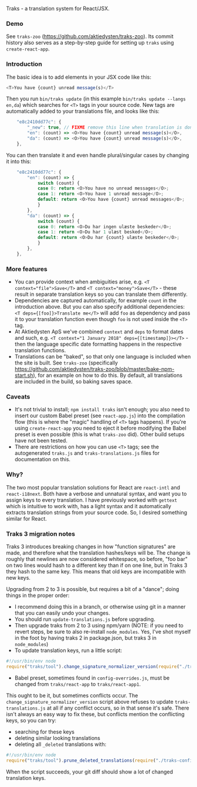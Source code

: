 Traks - a translation system for React/JSX.

### Demo

See `traks-zoo` (https://github.com/aktiedysten/traks-zoo). Its commit history
also serves as a step-by-step guide for setting up `traks` using `create-react-app`.


### Introduction
The basic idea is to add elements in your JSX code like this:
```js
<T>You have {count} unread message(s)</T>
```

Then you run `bin/traks update` (in this example `bin/traks update --langs en,da`) which searches for `<T>` tags in your source code.
New tags are automatically added to your translations file, and looks like this:

```js
	"e8c2410dd77c": {
		"_new": true, // FIXME remove this line when translation is done
		"en": (count) => <O>You have {count} unread message(s)</O>,
		"da": (count) => <O>You have {count} unread message(s)</O>,
	},
```

You can then translate it and even handle plural/singular cases by changing it into this:
```js
	"e8c2410dd77c": {
		"en": (count) => {
			switch (count) {
			case 0: return <O>You have no unread messages</O>;
			case 1: return <O>You have 1 unread message</O>;
			default: return <O>You have {count} unread messages</O>;
			}
		},
		"da": (count) => {
			switch (count) {
			case 0: return <O>Du har ingen ulæste beskeder</O>;
			case 1: return <O>Du har 1 ulæst besked</O>;
			default: return <O>Du har {count} ulæste beskeder</O>;
			}
		},
	},
```

### More features
 - You can provide context when ambiguities arise, e.g. `<T context="file">Save</T>`
   and `<T context="money">Save</T>` - these result in separate translation keys so
   you can translate them differently.
 - Dependencies are captured automatically, for example `count` in the introduction above. But you can also
   specify additional dependencies: `<T deps={[foo]}>Translate me</T>` will add `foo` as dependency and
   pass it to your translation function even though `foo` is not used inside the `<T>` tag.
 - At Aktiedysten ApS we've combined `context` and `deps` to format dates and such, e.g.
   `<T context="1 January 2018" deps={[timestamp]}></T>` - then the language specific date formatting happens
   in the respective translation functions.
 - Translations can be "baked", so that only one language is included when the site is built. See `traks-zoo` (specifically
   https://github.com/aktiedysten/traks-zoo/blob/master/bake-npm-start.sh), for an example on how to do this. By default,
   all translations are included in the build, so baking saves space.

### Caveats
 - It's not trivial to install; `npm install traks` isn't enough; you also need to insert our custom
   Babel preset (see `react-app.js`) into the compilation flow (this is where the "magic" handling of
   `<T>` tags happens). If you're using `create-react-app` you need to eject it before modifying the Babel
   preset is even possible (this is what `traks-zoo` did). Other build setups have not been tested.
 - There are restrictions on how you can use `<T>` tags; see the autogenerated `traks.js` and
   `traks-translations.js` files for documentation on this.

### Why?

The two most popular translation solutions for React are `react-intl` and `react-i18next`.
Both have a verbose and unnatural syntax, and want you to assign keys to every translation.
I have previously worked with `gettext` which is intuitive to work with, has a light syntax and it automatically
extracts translation strings from your source code. So, I desired something similar for React.

### Traks 3 migration notes

Traks 3 introduces breaking changes in how "function signatures" are made, and
therefore what the translation hashes/keys will be. The change is roughly that
newlines are now considered whitespace, so before, "foo bar" on two lines would
hash to a different key than if on one line, but in Traks 3 they hash to the
same key. This means that old keys are incompatible with new keys.

Upgrading from 2 to 3 is possible, but requires a bit of a "dance"; doing
things in the proper order:

 - I recommend doing this in a branch, or otherwise using git in a manner that
   you can easily undo your changes.
 - You should run `update-translations.js` before upgrading.
 - Then upgrade traks from 2 to 3 using npm/yarn (NOTE: if you need to revert
   steps, be sure to also re-install `node_modules`. Yes, I've shot myself in
   the foot by having traks 2 in package.json, but traks 3 in `node_modules`)
 - To update translation keys, run a little script:
```js
#!/usr/bin/env node
require("traks/tool").change_signature_normalizer_version(require("./traks-config"), /*old version=*/0, /*new version=*/1);
```
 - Babel preset, sometimes found in `config-overrides.js`, must be changed from
   `traks/react-app` to `traks/react-app1`.

This ought to be it, but sometimes conflicts occur. The `change_signature_normalizer_version` script
above refuses to update `traks-translations.js` at all if any conflict occurs, so in that sense it's safe.
There isn't always an easy way to fix these, but conflicts mention the conflicting keys, so you can try:
 - searching for these keys
 - deleting similar looking translations
 - deleting all `_deleted` translations with:
```js
#!/usr/bin/env node
require("traks/tool").prune_deleted_translations(require("./traks-config"));
```
When the script succeeds, your git diff should show a lot of changed translation keys.
